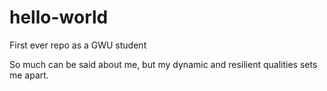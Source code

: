 # hello-world

First ever repo as a GWU student

So much can be said about me, but my dynamic and resilient qualities sets me apart.
